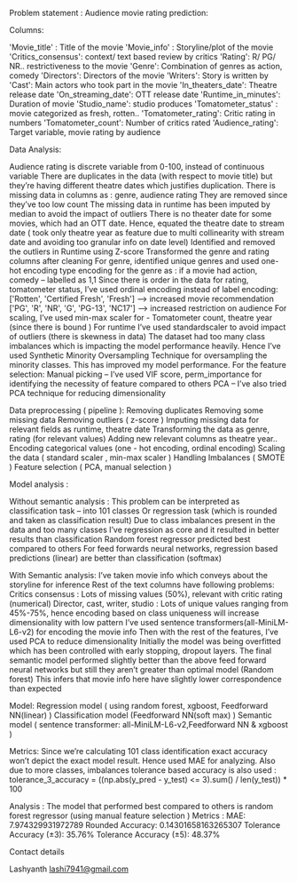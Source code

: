Problem statement : Audience movie rating prediction:

Columns:

'Movie_title' : Title of the movie
 'Movie_info' : Storyline/plot of the movie
 'Critics_consensus': context/ text based review by critics
 'Rating': R/ PG/ NR.. restrictiveness to the movie 
'Genre': Combination of genres as action, comedy
 'Directors': Directors of the movie
 'Writers': Story is written by
 'Cast': Main actors who took part in the movie
'In_theaters_date': Theatre release date 
'On_streaming_date': OTT release date
  'Runtime_in_minutes': Duration of movie
 'Studio_name': studio produces
 'Tomatometer_status' : movie categorized as fresh, rotten..
  'Tomatometer_rating': Critic rating in numbers
 'Tomatometer_count': Number of critics rated
 'Audience_rating': Target variable, movie rating by audience

Data Analysis:

Audience rating is discrete variable from 0-100, instead of continuous variable
There are duplicates in the data (with respect to movie title) but they’re having different theatre dates which justifies duplication.
There is missing data in columns as : genre, audience rating
 They are removed since they’ve too low count
The missing data in runtime has been imputed by median to avoid the impact of outliers
There is no theater date for some movies, which had an OTT date. Hence, equated the theatre date to stream date ( took only theatre year as feature due to multi collinearity with stream date and avoiding too granular info on date level)
Identified and removed the outliers in Runtime using Z-score
Transformed the genre and rating columns after cleaning
For genre, identified unique genres and used one-hot encoding type encoding for the genre as : if a movie had action, comedy – labelled as 1,1
Since there is order in the data for rating, tomatometer status, I’ve used ordinal encoding instead of label encoding:
['Rotten', 'Certified Fresh', 'Fresh'] —> increased movie recommendation
['PG', 'R', 'NR', 'G', 'PG-13', 'NC17'] —-> increased restriction on audience
For scaling,
I’ve used min-max scaler for - Tomatometer count, theatre year (since there is bound )
For runtime I’ve used standardscaler to avoid impact of outliers (there is skewness in data)
The dataset had too many class imbalances which is impacting the model performance heavily. Hence I’ve used Synthetic Minority Oversampling Technique for oversampling the minority classes. This has improved my model performance.
For the feature selection:
Manual picking – I’ve used VIF score, perm_importance for identifying the necessity of feature compared to others
PCA – I’ve also tried PCA technique for reducing dimensionality

Data preprocessing ( pipeline ):
Removing duplicates
Removing some missing data
Removing outliers ( z-score )
Imputing missing data for relevant fields as runtime, theatre date
Transforming the data as genre, rating (for relevant values)
Adding new relevant columns as theatre year..
Encoding categorical values (one - hot encoding, ordinal encoding)
Scaling the data ( standard scaler , min-max scaler )
Handling Imbalances ( SMOTE )
Feature selection ( PCA, manual selection )

Model analysis :

Without semantic analysis :
This problem can be interpreted as classification task – into 101 classes
Or regression task (which is rounded and taken as classification result)
Due to class imbalances present in the data and too many classes
I’ve regression as core and it resulted in better results than classification
Random forest regressor predicted best compared to others
For feed forwards neural networks, regression based predictions (linear) are better than classification (softmax)

With Semantic analysis:
I’ve taken movie info which conveys about the storyline for inference
Rest of the text columns have following problems:
Critics consensus : Lots of missing values (50%), relevant with critic rating (numerical)
Director, cast, writer, studio : Lots of unique values ranging from 45%-75%, hence encoding based on class uniqueness will increase dimensionality with low pattern
I’ve used sentence transformers(all-MiniLM-L6-v2) for encoding the movie info
Then with the rest of the features, I’ve used PCA to reduce dimensionality
Initially the model was being overfitted which has been controlled with early stopping, dropout layers.
The final semantic model performed slightly better than the above feed forward neural networks but still they aren’t greater than optimal model (Random forest)
This infers that movie info here have slightly lower correspondence than expected



Model:
Regression model ( using random forest, xgboost, Feedforward NN(linear) )
Classification model (Feedforward NN(soft max) )
Semantic model ( sentence transformer: all-MiniLM-L6-v2,Feedforward NN &  xgboost )

Metrics:
Since we’re calculating 101 class identification exact accuracy won’t depict the exact model result. Hence used MAE for analyzing.
Also due to more classes, imbalances tolerance based accuracy is also used :
tolerance_3_accuracy = ((np.abs(y_pred - y_test) <= 3).sum() / len(y_test)) * 100

Analysis :
The model that performed best compared to others is random forest regressor (using manual feature selection )
Metrics :
MAE: 7.974329931972789
Rounded Accuracy: 0.14301658163265307
Tolerance Accuracy (±3): 35.76%
Tolerance Accuracy (±5): 48.37%





Contact details

Lashyanth
lashi7941@gmail.com
